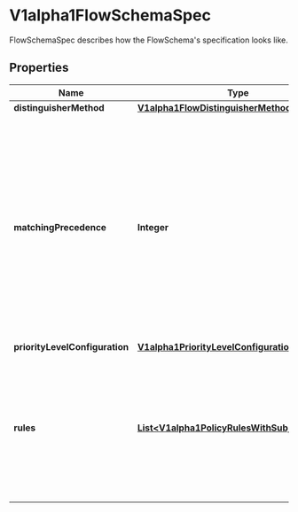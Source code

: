 

# V1alpha1FlowSchemaSpec

FlowSchemaSpec describes how the FlowSchema's specification looks like.
## Properties

Name | Type | Description | Notes
------------ | ------------- | ------------- | -------------
**distinguisherMethod** | [**V1alpha1FlowDistinguisherMethod**](V1alpha1FlowDistinguisherMethod.md) |  |  [optional]
**matchingPrecedence** | **Integer** | &#x60;matchingPrecedence&#x60; is used to choose among the FlowSchemas that match a given request. The chosen FlowSchema is among those with the numerically lowest (which we take to be logically highest) MatchingPrecedence.  Each MatchingPrecedence value must be ranged in [1,10000]. Note that if the precedence is not specified, it will be set to 1000 as default. |  [optional]
**priorityLevelConfiguration** | [**V1alpha1PriorityLevelConfigurationReference**](V1alpha1PriorityLevelConfigurationReference.md) |  | 
**rules** | [**List&lt;V1alpha1PolicyRulesWithSubjects&gt;**](V1alpha1PolicyRulesWithSubjects.md) | &#x60;rules&#x60; describes which requests will match this flow schema. This FlowSchema matches a request if and only if at least one member of rules matches the request. if it is an empty slice, there will be no requests matching the FlowSchema. |  [optional]



